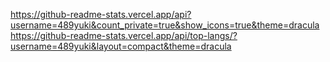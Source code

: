 https://github-readme-stats.vercel.app/api?username=489yuki&count_private=true&show_icons=true&theme=dracula
https://github-readme-stats.vercel.app/api/top-langs/?username=489yuki&layout=compact&theme=dracula
